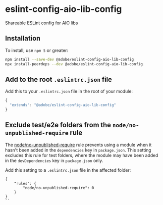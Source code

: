 <!--
Copyright 2019 Adobe. All rights reserved.
This file is licensed to you under the Apache License, Version 2.0 (the "License");
you may not use this file except in compliance with the License. You may obtain a copy
of the License at http://www.apache.org/licenses/LICENSE-2.0

Unless required by applicable law or agreed to in writing, software distributed under
the License is distributed on an "AS IS" BASIS, WITHOUT WARRANTIES OR REPRESENTATIONS
OF ANY KIND, either express or implied. See the License for the specific language
governing permissions and limitations under the License.
-->

# eslint-config-aio-lib-config

Shareable ESLint config for AIO libs

## Installation

To install, use `npm 5` or greater:

```bash
npm install --save-dev @adobe/eslint-config-aio-lib-config
npx install-peerdeps --dev @adobe/eslint-config-aio-lib-config
```

## Add to the root `.eslintrc.json` file

Add this to your `.eslintrc.json` file in the root of your module:
```javascript
{
  "extends": "@adobe/eslint-config-aio-lib-config"
}
```

## Exclude test/e2e folders from the `node/no-unpublished-require` rule

The [node/no-unpublished-require](https://github.com/mysticatea/eslint-plugin-node/blob/master/docs/rules/no-unpublished-require.md) rule prevents using a module when it hasn't been added in the `dependencies` key in `package.json`.
This setting excludes this rule for test folders, where the module may have been added in the `devDependencies` key in `package.json` only.

Add this setting to a `.eslintrc.json` file in the affected folder:
```
{
    "rules": {
        "node/no-unpublished-require": 0
    }
}
``

